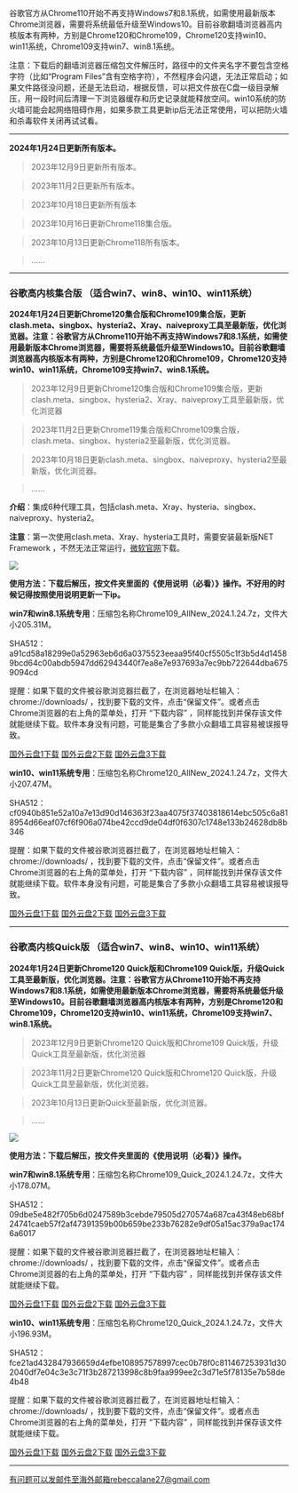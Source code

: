 谷歌官方从Chrome110开始不再支持Windows7和8.1系统，如需使用最新版本Chrome浏览器，需要将系统最低升级至Windows10。目前谷歌翻墙浏览器高内核版本有两种，方别是Chrome120和Chrome109，Chrome120支持win10、win11系统，Chrome109支持win7、win8.1系统。

注意：下载后的翻墙浏览器压缩包文件解压时，路径中的文件夹名字不要包含空格字符（比如“Program Files”含有空格字符），不然程序会闪退，无法正常启动；如果文件路径没问题，还是无法启动，根据反馈，可以把文件放在C盘一级目录解压，用一段时间后清理一下浏览器缓存和历史记录就能释放空间。win10系统的防火墙可能会起网络阻碍作用，如果多款工具更新ip后无法正常使用，可以把防火墙和杀毒软件关闭再试试看。  
    
***

**2024年1月24日更新所有版本。**

> 2023年12月9日更新所有版本。

> 2023年11月2日更新所有版本。

> 2023年10月18日更新所有版本

> 2023年10月16日更新Chrome118集合版。

> 2023年10月13日更新Chrome118所有版本。

> ......

***

### 谷歌高内核集合版  （适合win7、win8、win10、win11系统）

**2024年1月24日更新Chrome120集合版和Chrome109集合版，更新clash.meta、singbox、hysteria2、Xray、naiveproxy工具至最新版，优化浏览器。注意：谷歌官方从Chrome110开始不再支持Windows7和8.1系统，如需使用最新版本Chrome浏览器，需要将系统最低升级至Windows10。目前谷歌翻墙浏览器高内核版本有两种，方别是Chrome120和Chrome109，Chrome120支持win10、win11系统，Chrome109支持win7、win8.1系统。**

> 2023年12月9日更新Chrome120集合版和Chrome109集合版，更新clash.meta、singbox、hysteria2、Xray、naiveproxy工具至最新版，优化浏览器

> 2023年11月2日更新Chrome119集合版和Chrome109集合版，clash.meta、singbox、hysteria2至最新版，优化浏览器。

> 2023年10月18日更新clash.meta、singbox、naiveproxy、hysteria2至最新版，优化浏览器。

> ......

**介绍**：集成6种代理工具，包括clash.meta、Xray、hysteria、singbox、naiveproxy、hysteria2。

**注意**：第一次使用clash.meta、Xray、hysteria工具时，需要安装最新版NET Framework ，不然无法正常运行，[微软官网](https://dotnet.microsoft.com/zh-cn/download/dotnet-framework/net48)下载。

![](https://cdn.jsdelivr.net/gh/Alvin9999/pac2/softimag/hysteria2.png)

**使用方法：下载后解压，按文件夹里面的《使用说明（必看）》操作。不好用的时候记得按照使用说明更新一下ip。**

**win7和win8.1系统专用**：压缩包名称Chrome109_AllNew_2024.1.24.7z，文件大小205.31M。

SHA512：a91cd58a18299e0a52963eb6d6a0375523eeaa95f40cf5505c1f3b5d4d14589bcd64c00abdb5947dd62943440f7ea8e7e937693a7ec9bb722644dba6759094cd

提醒：如果下载的文件被谷歌浏览器拦截了，在浏览器地址栏输入：chrome://downloads/ ，找到要下载的文件，点击“保留文件”。或者点击Chrome浏览器的右上角的菜单处，打开 “下载内容” ，同样能找到并保存该文件就能继续下载。软件本身没有问题，可能是集合了多款小众翻墙工具容易被误报导致。

[国外云盘1下载](https://d2.freessr2.xyz/Chrome109_AllNew_2024.1.24.7z)
[国外云盘2下载](https://d.dtku35.xyz/Chrome109_AllNew_2024.1.24.7z)
[国外云盘3下载](https://free.zhujicn2.net/Chrome109_AllNew_2024.1.24.7z)

**win10、win11系统专用**：压缩包名称Chrome120_AllNew_2024.1.24.7z，文件大小207.47M。

SHA512：cf0940b851e52a10a7e13d90d146363f23aa4075f37403818614ebc505c6a818954d66eaf07cf6f906a074be42ccd9de04df0f6307c1748e133b24628db8b346

提醒：如果下载的文件被谷歌浏览器拦截了，在浏览器地址栏输入：chrome://downloads/ ，找到要下载的文件，点击“保留文件”。或者点击Chrome浏览器的右上角的菜单处，打开 “下载内容” ，同样能找到并保存该文件就能继续下载。软件本身没有问题，可能是集合了多款小众翻墙工具容易被误报导致。

[国外云盘1下载](https://d2.freessr2.xyz/Chrome120_AllNew_2024.1.24.7z) 
[国外云盘2下载](https://d.dtku35.xyz/Chrome120_AllNew_2024.1.24.7z) 
[国外云盘3下载](https://free.zhujicn2.net/Chrome120_AllNew_2024.1.24.7z) 

***


### 谷歌高内核Quick版  （适合win7、win8、win10、win11系统）

**2024年1月24日更新Chrome120 Quick版和Chrome109 Quick版，升级Quick工具至最新版，优化浏览器。注意：谷歌官方从Chrome110开始不再支持Windows7和8.1系统，如需使用最新版本Chrome浏览器，需要将系统最低升级至Windows10。目前谷歌翻墙浏览器高内核版本有两种，方别是Chrome120和Chrome109，Chrome120支持win10、win11系统，Chrome109支持win7、win8.1系统。**

> 2023年12月9日更新Chrome120 Quick版和Chrome109 Quick版，升级Quick工具至最新版，优化浏览器

> 2023年11月2日更新Chrome120 Quick版和Chrome120 Quick版，升级Quick工具至最新版，优化浏览器。

> 2023年10月13日更新Quick至最新版，优化浏览器。

> ......

![](https://cdn.jsdelivr.net/gh/Alvin9999/pac2/softimag/quick.png)

**使用方法：下载后解压，按文件夹里面的《使用说明（必看）》操作。**

**win7和win8.1系统专用**：压缩包名称Chrome109_Quick_2024.1.24.7z，文件大小178.07M。

SHA512：09dbe5e482f705b6d0247589b3cebde79505d270574a687ca43f48eb68bf24741caeb57f2af47391359b00b659be233b76282e9df05a15ac379a9ac1746a6017

提醒：如果下载的文件被谷歌浏览器拦截了，在浏览器地址栏输入：chrome://downloads/ ，找到要下载的文件，点击“保留文件”。或者点击Chrome浏览器的右上角的菜单处，打开 “下载内容” ，同样能找到并保存该文件就能继续下载。

[国外云盘1下载](https://d2.freessr2.xyz/Chrome109_Quick_2024.1.24.7z) 
[国外云盘2下载](https://d.dtku35.xyz/Chrome109_Quick_2024.1.24.7z) 
[国外云盘3下载](https://free.zhujicn2.net/Chrome109_Quick_2024.1.24.7z) 

**win10、win11系统专用**：压缩包名称Chrome120_Quick_2024.1.24.7z，文件大小196.93M。

SHA512：fce21ad432847936659d4efbe108957578997cec0b78f0c811467253931d302040df7e04c3e3c71f3b287213998c8b9faa999ee2c3d71e5f78135e7b58de4b48

提醒：如果下载的文件被谷歌浏览器拦截了，在浏览器地址栏输入：chrome://downloads/ ，找到要下载的文件，点击“保留文件”。或者点击Chrome浏览器的右上角的菜单处，打开 “下载内容” ，同样能找到并保存该文件就能继续下载。

[国外云盘1下载](https://d2.freessr2.xyz/Chrome120_Quick_2024.1.24.7z) 
[国外云盘2下载](https://d.dtku35.xyz/Chrome120_Quick_2024.1.24.7z) 
[国外云盘3下载](https://free.zhujicn2.net/Chrome120_Quick_2024.1.24.7z) 

***

有问题可以发邮件至海外邮箱rebeccalane27@gmail.com